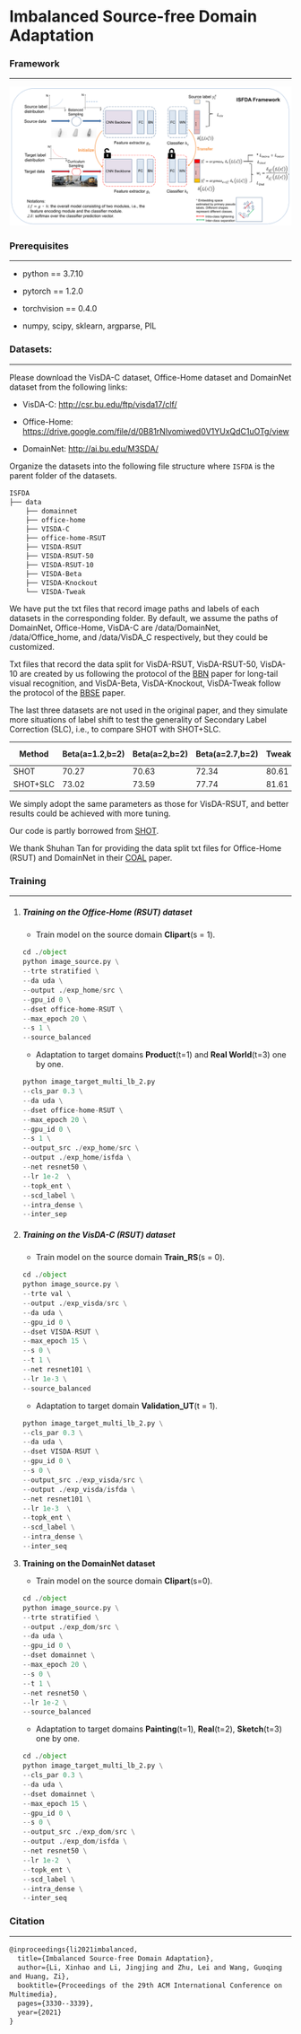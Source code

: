 # Imbalanced Source-free Domain Adaptation
### Framework

------

![ISFDA Framework](./figs/ISFDA.png)

### Prerequisites

------

- python == 3.7.10

- pytorch == 1.2.0

- torchvision == 0.4.0

- numpy, scipy, sklearn, argparse, PIL

### Datasets:

------

Please download the VisDA-C dataset, Office-Home dataset and DomainNet dataset from the following links:

- VisDA-C: http://csr.bu.edu/ftp/visda17/clf/

- Office-Home: https://drive.google.com/file/d/0B81rNlvomiwed0V1YUxQdC1uOTg/view
- DomainNet: http://ai.bu.edu/M3SDA/

Organize the datasets into the following file structure where `ISFDA` is the parent folder of the datasets.

```
ISFDA
├── data
    ├── domainnet
    ├── office-home
    ├── VISDA-C
    ├── office-home-RSUT
    ├── VISDA-RSUT
    ├── VISDA-RSUT-50
    ├── VISDA-RSUT-10
    ├── VISDA-Beta
    ├── VISDA-Knockout
    └── VISDA-Tweak
```

We have put the txt files that record image paths and labels of each datasets in the corresponding folder. By default, we assume the paths of DomainNet, Office-Home, VisDA-C are /data/DomainNet, /data/Office_home, and /data/VisDA_C respectively, but they could be customized. 

Txt files that record the data split for VisDA-RSUT, VisDA-RSUT-50, VisDA-10 are created by us following the protocol of the [BBN](https://openaccess.thecvf.com/content_CVPR_2020/papers/Zhou_BBN_Bilateral-Branch_Network_With_Cumulative_Learning_for_Long-Tailed_Visual_Recognition_CVPR_2020_paper.pdf) paper for long-tail visual recognition, and VisDA-Beta, VisDA-Knockout, VisDA-Tweak follow the protocol of the [BBSE](http://proceedings.mlr.press/v80/lipton18a/lipton18a.pdf) paper. 

The last three datasets are not used in the original paper, and they simulate more situations of label shift to test the generality of Secondary Label Correction (SLC), i.e., to compare SHOT with SHOT+SLC. 

| Method   | Beta(a=1.2,b=2) | Beta(a=2,b=2) | Beta(a=2.7,b=2) | Tweak | Knock out |
| -------- | --------------- | ------------- | --------------- | ----- | --------- |
| SHOT     | 70.27           | 70.63         | 72.34           | 80.61 | 74.24     |
| SHOT+SLC | 73.02           | 73.59         | 77.74           | 81.61 | 74.77     |

We simply adopt the same parameters as those for VisDA-RSUT, and better results could be achieved with more tuning.

Our code is partly borrowed from [SHOT](http://proceedings.mlr.press/v119/liang20a/liang20a.pdf).

We thank Shuhan Tan for providing the data split txt files for Office-Home (RSUT) and DomainNet in their [COAL](https://arxiv.org/abs/1910.10320) paper.

### Training

------

1. #####  Training on the Office-Home (RSUT) dataset

   - Train model on the source domain **Clipart**(s = 1).

    ```python
   cd ./object
   python image_source.py \
   --trte stratified \
   --da uda \
   --output ./exp_home/src \
   --gpu_id 0 \
   --dset office-home-RSUT \
   --max_epoch 20 \
   --s 1 \
   --source_balanced
    ```

   - Adaptation to target domains **Product**(t=1) and **Real World**(t=3) one by one.

    ```python
   python image_target_multi_lb_2.py
   --cls_par 0.3 \
   --da uda \
   --dset office-home-RSUT \
   --max_epoch 20 \
   --gpu_id 0 \
   --s 1 \
   --output_src ./exp_home/src \
   --output ./exp_home/isfda \
   --net resnet50 \
   --lr 1e-2  \
   --topk_ent \
   --scd_label \
   --intra_dense \
   --inter_sep
    ```

2. ##### Training on the VisDA-C (RSUT) dataset

   - Train model on the source domain **Train_RS**(s = 0).

    ```python
   cd ./object
   python image_source.py \
   --trte val \
   --output ./exp_visda/src \
   --da uda \
   --gpu_id 0 \
   --dset VISDA-RSUT \
   --max_epoch 15 \
   --s 0 \
   --t 1 \
   --net resnet101 \
   --lr 1e-3 \
   --source_balanced
    ```
   
   - Adaptation to target domain **Validation_UT**(t = 1).
   
   ```python
   python image_target_multi_lb_2.py \
   --cls_par 0.3 \
   --da uda \
   --dset VISDA-RSUT \
   --gpu_id 0 \
   --s 0 \
   --output_src ./exp_visda/src \
   --output ./exp_visda/isfda \
   --net resnet101 \
   --lr 1e-3  \
   --topk_ent \
   --scd_label \
   --intra_dense \
   --inter_seq
   ```
   
3. **Training on the DomainNet dataset**

   - Train model on the source domain **Clipart**(s=0).

   ```PYTHON
   cd ./object
   python image_source.py \
   --trte stratified \
   --output ./exp_dom/src \
   --da uda \
   --gpu_id 0 \
   --dset domainnet \
   --max_epoch 20 \
   --s 0 \
   --t 1 \
   --net resnet50 \
   --lr 1e-2 \
   --source_balanced
   ```

   - Adaptation to target domains **Painting**(t=1), **Real**(t=2), **Sketch**(t=3) one by one.

   ```python
   cd ./object
   python image_target_multi_lb_2.py \
   --cls_par 0.3 \
   --da uda \
   --dset domainnet \
   --max_epoch 15 \
   --gpu_id 0 \
   --s 0 \
   --output_src ./exp_dom/src \
   --output ./exp_dom/isfda \
   --net resnet50 \
   --lr 1e-2  \
   --topk_ent \
   --scd_label \
   --intra_dense \
   --inter_seq
   ```

### Citation

------

```
@inproceedings{li2021imbalanced,
  title={Imbalanced Source-free Domain Adaptation},
  author={Li, Xinhao and Li, Jingjing and Zhu, Lei and Wang, Guoqing and Huang, Zi},
  booktitle={Proceedings of the 29th ACM International Conference on Multimedia},
  pages={3330--3339},
  year={2021}
}
```

